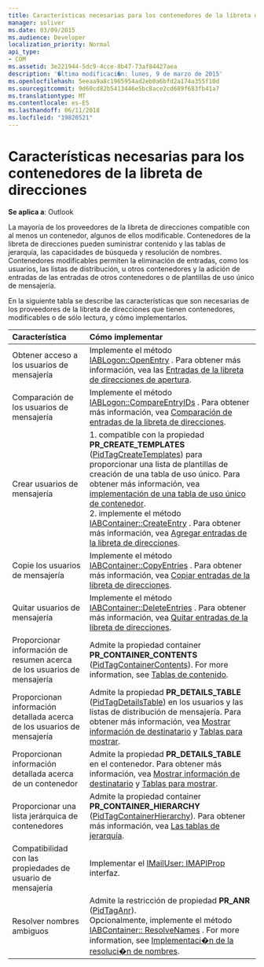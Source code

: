 ```yaml
---
title: Características necesarias para los contenedores de la libreta de direcciones
manager: soliver
ms.date: 03/09/2015
ms.audience: Developer
localization_priority: Normal
api_type:
- COM
ms.assetid: 3e221944-5dc9-4cce-8b47-73af84427aea
description: '�ltima modificaci�n: lunes, 9 de marzo de 2015'
ms.openlocfilehash: 5eeaa9a8c1965954ad2eb0a6bfd2a174a355f10d
ms.sourcegitcommit: 9d60cd82b5413446e5bc8ace2cd689f683fb41a7
ms.translationtype: MT
ms.contentlocale: es-ES
ms.lasthandoff: 06/11/2018
ms.locfileid: "19820521"
---
```

# <a name="required-features-for-address-book-containers"></a>Características necesarias para los contenedores de la libreta de direcciones

  
  
**Se aplica a**: Outlook 
  
La mayoría de los proveedores de la libreta de direcciones compatible con al menos un contenedor, algunos de ellos modificable. Contenedores de la libreta de direcciones pueden suministrar contenido y las tablas de jerarquía, las capacidades de búsqueda y resolución de nombres. Contenedores modificables permiten la eliminación de entradas, como los usuarios, las listas de distribución, u otros contenedores y la adición de entradas de las entradas de otros contenedores o de plantillas de uso único de mensajería.
  
En la siguiente tabla se describe las características que son necesarias de los proveedores de la libreta de direcciones que tienen contenedores, modificables o de sólo lectura, y cómo implementarlos.
  
|**Característica**|**Cómo implementar**|
|:-----|:-----|
|Obtener acceso a los usuarios de mensajería  <br/> |Implemente el método [IABLogon::OpenEntry](iablogon-openentry.md) . Para obtener más información, vea las [Entradas de la libreta de direcciones de apertura](opening-address-book-entries.md).  <br/> |
|Comparación de los usuarios de mensajería  <br/> |Implemente el método [IABLogon::CompareEntryIDs](iablogon-compareentryids.md) . Para obtener más información, vea [Comparación de entradas de la libreta de direcciones](comparing-address-book-entries.md).  <br/> |
|Crear usuarios de mensajería  <br/> |1. compatible con la propiedad **PR_CREATE_TEMPLATES** ([PidTagCreateTemplates](pidtagcreatetemplates-canonical-property.md)) para proporcionar una lista de plantillas de creación de una tabla de uso único. Para obtener más información, vea [implementación de una tabla de uso único de contenedor](implementing-a-container-one-off-table.md).  <br/> 2. implemente el método [IABContainer::CreateEntry](iabcontainer-createentry.md) . Para obtener más información, vea [Agregar entradas de la libreta de direcciones](adding-address-book-entries.md).  <br/> |
|Copie los usuarios de mensajería  <br/> |Implemente el método [IABContainer::CopyEntries](iabcontainer-copyentries.md) . Para obtener más información, vea [Copiar entradas de la libreta de direcciones](copying-address-book-entries.md).  <br/> |
|Quitar usuarios de mensajería  <br/> |Implemente el método [IABContainer::DeleteEntries](iabcontainer-deleteentries.md) . Para obtener más información, vea [Quitar entradas de la libreta de direcciones](removing-address-book-entries.md).  <br/> |
|Proporcionar información de resumen acerca de los usuarios de mensajería  <br/> |Admite la propiedad container **PR_CONTAINER_CONTENTS** ([PidTagContainerContents](pidtagcontainercontents-canonical-property.md)). For more information, see [Tablas de contenido](contents-tables.md).  <br/> |
|Proporcionan información detallada acerca de los usuarios de mensajería  <br/> |Admite la propiedad **PR_DETAILS_TABLE** ([PidTagDetailsTable](pidtagdetailstable-canonical-property.md)) en los usuarios y las listas de distribución de mensajería. Para obtener más información, vea [Mostrar información de destinatario](displaying-recipient-information.md) y [Tablas para mostrar](display-tables.md).  <br/> |
|Proporcionan información detallada acerca de un contenedor  <br/> |Admite la propiedad **PR_DETAILS_TABLE** en el contenedor. Para obtener más información, vea [Mostrar información de destinatario](displaying-recipient-information.md) y [Tablas para mostrar](display-tables.md).  <br/> |
|Proporcionar una lista jerárquica de contenedores  <br/> |Admite la propiedad container **PR_CONTAINER_HIERARCHY** ([PidTagContainerHierarchy](pidtagcontainerhierarchy-canonical-property.md)). Para obtener más información, vea [Las tablas de jerarquía](hierarchy-tables.md).  <br/> |
|Compatibilidad con las propiedades de usuario de mensajería  <br/> |Implementar el [IMailUser: IMAPIProp](imailuserimapiprop.md) interfaz.  <br/> |
|Resolver nombres ambiguos  <br/> | Admite la restricción de propiedad **PR_ANR** ([PidTagAnr](pidtaganr-canonical-property.md)).  <br/>  Opcionalmente, implemente el método [IABContainer:: ResolveNames](iabcontainer-resolvenames.md) . For more information, see [Implementaci�n de la resoluci�n de nombres](implementing-name-resolution.md).  <br/> |
   


